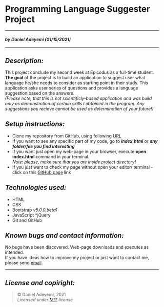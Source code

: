 # Programming Language Suggester Project 
---
#### *by* ***Daniel Adeyemi*** *(01/15/2021)*
* * *
## *Description:*   
This project conclude my second week at Epicodus as a full-time student. **The goal** of the project is to build an application to suggest user what language he/she needs to consider as starting point in their study. This application asks user series of questions and provides a language suggestion based on the answers.   
*(Please note, that this is not scientificly-based application and was build only as demonstration of certain skills I obtained in the program. Any suggestions you recieve cannot be used as determination of your future!)*

## *Setup instructions:*
* Clone my repository from GitHub, using following [URL](https://github.com/DanielAdeyemi/Epicodus_project_2.git)
* If you want to see any specific part of my code, go to ***index.html*** or ***any folder/file you find interesting***
* If you want just open my web-page in your browser, execute **open index.html** command in your terminal.    
*Note: please, make sure that you are inside project directory!*
* If you just want to check my page without open your editor/ terminal - click on this [GitHub page](https://danieladeyemi.github.io/Epicodus-project-1/) link

## *Technologies used:*
* HTML
* CSS 
* Bootstrap *v5.0.0.beta1*
* JavaScript
*jQuery
* Git and GitHub

## *Known bugs and contact information:*
No bugs have been discovered. Web-page downloads and executes as intended.   
If you have ideas how to improve my project or just want to contact me, please send [email](mailto:adeyemidany@gmail.com).

---
## *License and copiright:*
> © Daniel Adeyemi, 2021   
> *Licensed under [MIT](https://mit-license.org) license*
